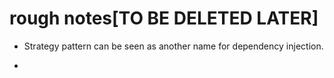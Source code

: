 # rough notes[TO BE DELETED LATER]

- Strategy pattern can be seen as another name for dependency injection.

- 